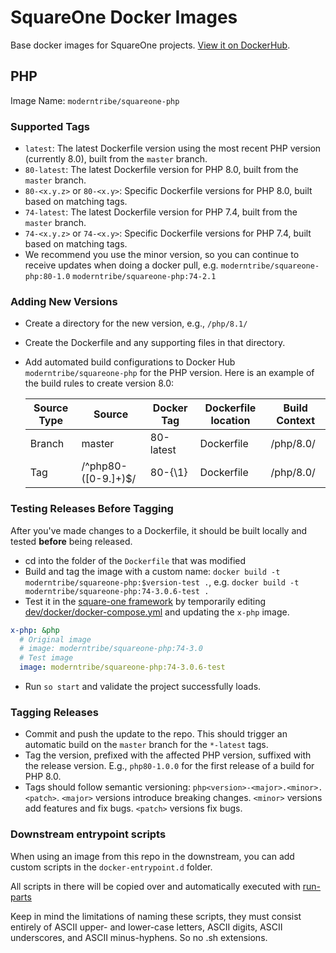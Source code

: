 # SquareOne Docker Images

Base docker images for SquareOne projects. [View it on DockerHub](https://hub.docker.com/r/moderntribe/squareone-php).

## PHP

Image Name: `moderntribe/squareone-php`

### Supported Tags

* `latest`: The latest Dockerfile version using the most recent PHP version (currently 8.0),
  built from the `master` branch.
* `80-latest`: The latest Dockerfile version for PHP 8.0, built from the `master` branch.
* `80-<x.y.z>` or `80-<x.y>`: Specific Dockerfile versions for PHP 8.0, built based on matching tags.
* `74-latest`: The latest Dockerfile version for PHP 7.4, built from the `master` branch.
* `74-<x.y.z>` or `74-<x.y>`: Specific Dockerfile versions for PHP 7.4, built based on matching tags.
* We recommend you use the minor version, so you can continue to receive updates when doing a docker pull, 
e.g. `moderntribe/squareone-php:80-1.0` `moderntribe/squareone-php:74-2.1`

### Adding New Versions

* Create a directory for the new version, e.g., `/php/8.1/`
* Create the Dockerfile and any supporting files in that directory.
* Add automated build configurations to Docker Hub `moderntribe/squareone-php` for the PHP version. Here is an
  example of the build rules to create version 8.0:

  | Source Type | Source              | Docker Tag | Dockerfile location | Build Context |
  |-------------|---------------------|------------|---------------------|---------------|
  | Branch      | master              | 80-latest  | Dockerfile          | /php/8.0/     |
  | Tag         | /^php80-([0-9.]+)$/ | 80-{\1}    | Dockerfile          | /php/8.0/     |

### Testing Releases Before Tagging

After you've made changes to a Dockerfile, it should be built locally and tested **before** being released.

* cd into the folder of the `Dockerfile` that was modified
* Build and tag the image with a custom name: `docker build -t moderntribe/squareone-php:$version-test .`, e.g. `docker build -t moderntribe/squareone-php:74-3.0.6-test .`
* Test it in the [square-one framework](https://github.com/moderntribe/square-one) by temporarily editing [dev/docker/docker-compose.yml](https://github.com/moderntribe/square-one/blob/main/dev/docker/docker-compose.yml#L30) and updating the `x-php` image.

```yaml
x-php: &php
  # Original image
  # image: moderntribe/squareone-php:74-3.0
  # Test image
  image: moderntribe/squareone-php:74-3.0.6-test
```

* Run `so start` and validate the project successfully loads.

### Tagging Releases

* Commit and push the update to the repo. This should trigger an automatic build on the `master` branch for the
  `*-latest` tags.
* Tag the version, prefixed with the affected PHP version, suffixed with the release version. E.g., `php80-1.0.0` for
  the first release of a build for PHP 8.0.
* Tags should follow semantic versioning: `php<version>-<major>.<minor>.<patch>`. `<major>` versions introduce
  breaking changes. `<minor>` versions add features and fix bugs. `<patch>` versions fix bugs. 

### Downstream entrypoint scripts

When using an image from this repo in the downstream, you can add custom scripts in the `docker-entrypoint.d` folder.

All scripts in there will be copied over and automatically executed with
[run-parts](https://manpages.ubuntu.com/manpages/trusty/man8/run-parts.8.html)

Keep in mind the limitations of naming these scripts, they must consist entirely of ASCII upper- and lower-case
letters, ASCII digits, ASCII underscores, and ASCII minus-hyphens. So no .sh extensions.
